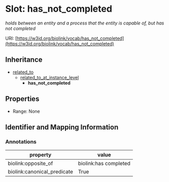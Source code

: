 # Slot: has_not_completed
_holds between an entity and a process that the entity is capable of, but has not completed_


URI: [https://w3id.org/biolink/vocab/has_not_completed](https://w3id.org/biolink/vocab/has_not_completed)




## Inheritance

* [related_to](related_to.md)
    * [related_to_at_instance_level](related_to_at_instance_level.md)
        * **has_not_completed**



## Properties

 * Range: None



## Identifier and Mapping Information





### Annotations

| property | value |
| --- | --- |
| biolink:opposite_of | biolink:has completed |
| biolink:canonical_predicate | True |


